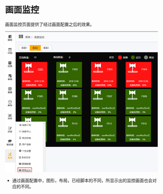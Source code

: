 # 画面监控

画面监控页面提供了经过画面配置之后的效果。

![web](./images/huamianjiankong.png)

* 通过画面配置中，图形，布局，已经脚本的不同，所显示出的监控画面也会对应的不同。